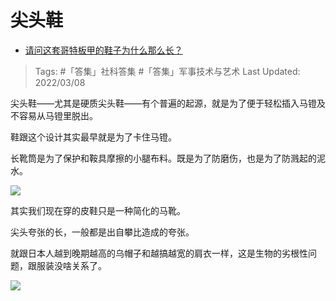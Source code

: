 # 尖头鞋

- [请问这套哥特板甲的鞋子为什么那么长？](https://www.zhihu.com/question/512790852/answer/2322380801)

>Tags: #「答集」社科答集 #「答集」军事技术与艺术 
>Last Updated: 2022/03/08

尖头鞋——尤其是硬质尖头鞋——有个普遍的起源，就是为了便于轻松插入马镫及不容易从马镫里脱出。

鞋跟这个设计其实最早就是为了卡住马镫。

长靴筒是为了保护和鞍具摩擦的小腿布料。既是为了防磨伤，也是为了防溅起的泥水。

![](https://pic3.zhimg.com/50/v2-18611e59331a81730bac08c6fe7e6705_720w.jpg?source=1940ef5c)

其实我们现在穿的皮鞋只是一种简化的马靴。

尖头夸张的长，一般都是出自攀比造成的夸张。

就跟日本人越到晚期越高的乌帽子和越搞越宽的肩衣一样，这是生物的劣根性问题，跟服装没啥关系了。

![](https://pic3.zhimg.com/50/v2-156b7bb250d44c0d31a9467488d50128_720w.jpg?source=1940ef5c)

  
